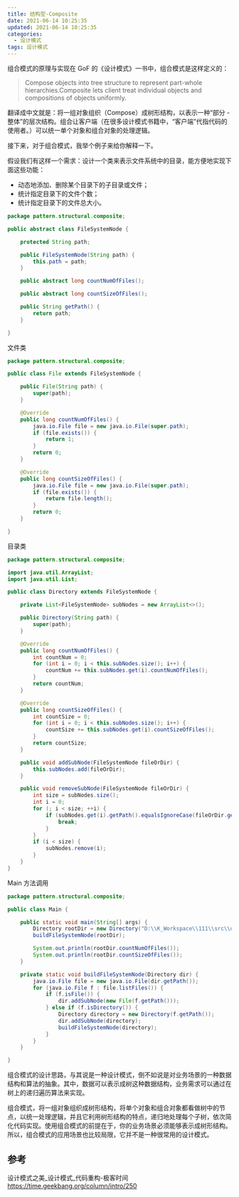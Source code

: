 ```yaml
---
title: 结构型-Composite
date: 2021-06-14 10:25:35
updated: 2021-06-14 10:25:35
categories:
  - 设计模式
tags: 设计模式
---
```


组合模式的原理与实现在 GoF 的《设计模式》一书中，组合模式是这样定义的：

> Compose objects into tree structure to represent part-whole hierarchies.Composite lets client treat individual objects and compositions of objects uniformly.

翻译成中文就是：将一组对象组织（Compose）成树形结构，以表示一种“部分 - 整体”的层次结构。组合让客户端（在很多设计模式书籍中，“客户端”代指代码的使用者。）可以统一单个对象和组合对象的处理逻辑。

接下来，对于组合模式，我举个例子来给你解释一下。

假设我们有这样一个需求：设计一个类来表示文件系统中的目录，能方便地实现下面这些功能：

* 动态地添加、删除某个目录下的子目录或文件；
* 统计指定目录下的文件个数；
* 统计指定目录下的文件总大小。

<!-- more -->

```java
package pattern.structural.composite;

public abstract class FileSystemNode {

    protected String path;

    public FileSystemNode(String path) {
        this.path = path;
    }

    public abstract long countNumOfFiles();

    public abstract long countSizeOfFiles();

    public String getPath() {
        return path;
    }

}
```

文件类
```java
package pattern.structural.composite;

public class File extends FileSystemNode {

    public File(String path) {
        super(path);
    }

    @Override
    public long countNumOfFiles() {
        java.io.File file = new java.io.File(super.path);
        if (file.exists()) {
            return 1;
        }
        return 0;
    }

    @Override
    public long countSizeOfFiles() {
        java.io.File file = new java.io.File(super.path);
        if (file.exists()) {
            return file.length();
        }
        return 0;
    }

}
```

目录类

```java
package pattern.structural.composite;

import java.util.ArrayList;
import java.util.List;

public class Directory extends FileSystemNode {

    private List<FileSystemNode> subNodes = new ArrayList<>();

    public Directory(String path) {
        super(path);
    }

    @Override
    public long countNumOfFiles() {
        int countNum = 0;
        for (int i = 0; i < this.subNodes.size(); i++) {
            countNum += this.subNodes.get(i).countNumOfFiles();
        }
        return countNum;
    }

    @Override
    public long countSizeOfFiles() {
        int countSize = 0;
        for (int i = 0; i < this.subNodes.size(); i++) {
            countSize += this.subNodes.get(i).countSizeOfFiles();
        }
        return countSize;
    }

    public void addSubNode(FileSystemNode fileOrDir) {
        this.subNodes.add(fileOrDir);
    }

    public void removeSubNode(FileSystemNode fileOrDir) {
        int size = subNodes.size();
        int i = 0;
        for (; i < size; ++i) {
            if (subNodes.get(i).getPath().equalsIgnoreCase(fileOrDir.getPath())) {
                break;
            }
        }
        if (i < size) {
            subNodes.remove(i);
        }
    }
}
```

Main 方法调用

```java
package pattern.structural.composite;

public class Main {

    public static void main(String[] args) {
        Directory rootDir = new Directory("D:\\K_Workspace\\111\\src\\demo");
        buildFileSystemNode(rootDir);

        System.out.println(rootDir.countNumOfFiles());
        System.out.println(rootDir.countSizeOfFiles());
    }

    private static void buildFileSystemNode(Directory dir) {
        java.io.File file = new java.io.File(dir.getPath());
        for (java.io.File f : file.listFiles()) {
            if (f.isFile()) {
                dir.addSubNode(new File(f.getPath()));
            } else if (f.isDirectory()) {
                Directory directory = new Directory(f.getPath());
                dir.addSubNode(directory);
                buildFileSystemNode(directory);
            }
        }
    }

}
```

组合模式的设计思路，与其说是一种设计模式，倒不如说是对业务场景的一种数据结构和算法的抽象。其中，数据可以表示成树这种数据结构，业务需求可以通过在树上的递归遍历算法来实现。

组合模式，将一组对象组织成树形结构，将单个对象和组合对象都看做树中的节点，以统一处理逻辑，并且它利用树形结构的特点，递归地处理每个子树，依次简化代码实现。使用组合模式的前提在于，你的业务场景必须能够表示成树形结构。所以，组合模式的应用场景也比较局限，它并不是一种很常用的设计模式。

## 参考

设计模式之美_设计模式_代码重构-极客时间
<https://time.geekbang.org/column/intro/250>
